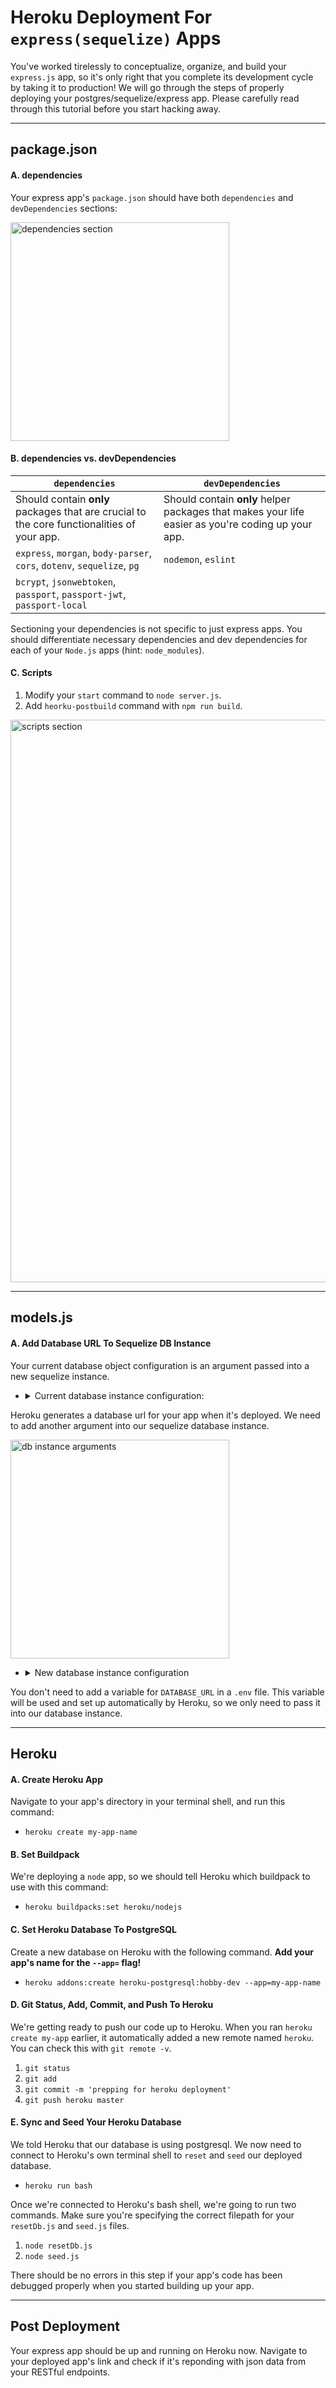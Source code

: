 # Heroku Deployment For `express(sequelize)` Apps

You've worked tirelessly to conceptualize, organize, and build your `express.js` app, so it's only right that you complete its development cycle by taking it to production! We will go through the steps of properly deploying your postgres/sequelize/express app. Please carefully read through this tutorial before you start hacking away.

---

## **package.json**

#### A. dependencies

Your express app's `package.json` should have both `dependencies` and `devDependencies` sections:

<img width="350" alt="dependencies section" src="https://user-images.githubusercontent.com/40147976/58120614-98992500-7bd3-11e9-8246-7e46df3579f7.png">

#### B. dependencies vs. devDependencies

|`dependencies` | `devDependencies`|
|-------------- | --------------|
| Should contain **only** packages that are crucial to the core functionalities of your app. | Should contain **only** helper packages that makes your life easier as you're coding up your app. |
| `express`, `morgan`, `body-parser`, `cors`, `dotenv`, `sequelize`, `pg` | `nodemon`, `eslint` |
| `bcrypt`, `jsonwebtoken`, `passport`, `passport-jwt`, `passport-local` |  |

Sectioning your dependencies is not specific to just express apps. You should differentiate necessary dependencies and dev dependencies for each of your `Node.js` apps (hint: `node_modules`).
 
#### C. Scripts

1. Modify your `start` command to `node server.js`.
1. Add `heorku-postbuild` command with `npm run build`.

<img width="900" alt="scripts section" src="https://user-images.githubusercontent.com/40147976/58120631-a2228d00-7bd3-11e9-8bd6-c1255129358c.png">

---

## **models.js**

#### A. Add Database URL To Sequelize DB Instance

Your current database object configuration is an argument passed into a new sequelize instance.

- <details>
  <summary>Current database instance configuration:</summary>

  ```javascript
    const db = new Sequelize(
      {
        dialect: 'postgres',
        database: 'my-app-db',
        define: {
          underscored: true,
          returning: true
        }
      }
    );
  ```
  </details>

Heroku generates a database url for your app when it's deployed. We need to add another argument into our sequelize database instance.

<img width="350" alt="db instance arguments" src="https://user-images.githubusercontent.com/40147976/58124808-17469000-7bdd-11e9-9810-26da80d45b38.png">

- <details>
  <summary>New database instance configuration</summary>

  ```javascript
    const db = new Sequelize(
      (process.env.DATABASE_URL || 'postgres://localhost:5432/my-app-db'),
      {
        dialect: 'postgres',
        database: 'my-app-db',
        define: {
          underscored: true,
          returning: true
        }
      }
    );
  ```
 </details>

You don't need to add a variable for `DATABASE_URL` in a `.env` file. This variable will be used and set up automatically by Heroku, so we only need to pass it into our database instance.

---

## **Heroku**

#### A. Create Heroku App

Navigate to your app's directory in your terminal shell, and run this command:

- `heroku create my-app-name`

#### B. Set Buildpack

We're deploying a `node` app, so we should tell Heroku which buildpack to use with this command:

- `heroku buildpacks:set heroku/nodejs`

#### C. Set Heroku Database To PostgreSQL

Create a new database on Heroku with the following command. **Add your app's name for the `--app=` flag!**

- `heroku addons:create heroku-postgresql:hobby-dev --app=my-app-name`

#### D. Git Status, Add, Commit, and Push To Heroku

We're getting ready to push our code up to Heroku. When you ran `heroku create my-app` earlier, it automatically added a new remote named `heroku`. You can check this with `git remote -v`.

1. `git status`
1. `git add`
1. `git commit -m 'prepping for heroku deployment'` 
1. `git push heroku master`

#### E. Sync and Seed Your Heroku Database

We told Heroku that our database is using postgresql. We now need to connect to Heroku's own terminal shell to `reset` and `seed` our deployed database.

- `heroku run bash`

Once we're connected to Heroku's bash shell, we're going to run two commands. Make sure you're specifying the correct filepath for your `resetDb.js` and `seed.js` files.

1. `node resetDb.js`
1. `node seed.js`

There should be no errors in this step if your app's code has been debugged properly when you started building up your app.

---

## Post Deployment

Your express app should be up and running on Heroku now. Navigate to your deployed app's link and check if it's reponding with json data from your RESTful endpoints.

